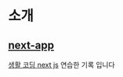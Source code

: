 # 소개

## [next-app](https://github.com/s01k1m/NEXTjs-practice/tree/master/next-app)

[생활 코딩 next js](https://opentutorials.org/course/5098) 연습한 기록 입니다
